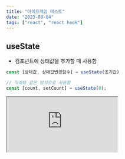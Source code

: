 ```yaml
---
title: "아이프레임 테스트"
date: "2023-08-04"
tags: ["react", "react hook"]
---
```


## useState

- 컴포넌트에 상태값을 추가할 때 사용함

```javascript showLineNumbers: true
const [상태값, 상태값변경함수] = useState(초기값)

// 아래와 같은 방식으로 사용함
const [count, setCount] = useState(0);
```

<IFrame src="https://codesandbox.io/embed/zealous-gagarin-n1e4b?fontsize=14&hidenavigation=1&theme=dark"></IFrame>
